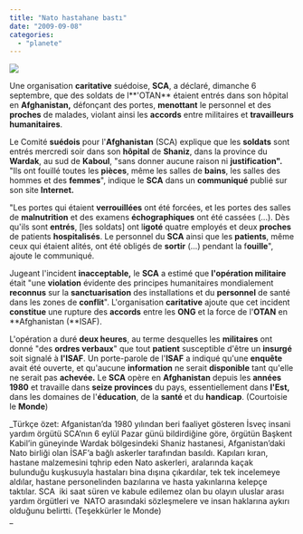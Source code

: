 ```yaml
---
title: "Nato hastahane bastı"
date: "2009-09-08"
categories: 
  - "planete"
---
```


![](/uploads/image/61657.jpg)

Une organisation **caritative** suédoise, **SCA**, a déclaré, dimanche 6 septembre, que des soldats de l**'OTAN** étaient entrés dans son hôpital en **Afghanistan,** défonçant des portes, **menottant** le personnel et des **proches** de malades, violant ainsi les **accords** entre militaires et **travailleurs humanitaires**.

Le Comité **suédois** pour l'**Afghanistan** (SCA) explique que les **soldats** sont entrés mercredi soir dans son **hôpital** de **Shaniz**, dans la province du **Wardak**, au sud de **Kaboul**, "sans donner aucune raison ni **justification".** "Ils ont fouillé toutes les **pièces**, même les salles de **bains**, les salles des hommes et des **femmes**", indique le **SCA** dans un **communiqué** publié sur son site **Internet.**

"Les portes qui étaient **verrouillées** ont été forcées, et les portes des salles de **malnutrition** et des examens **échographiques** ont été cassées (...). Dès qu'ils sont **entrés**, \[les soldats\] ont l**igoté** quatre employés et deux **proches** de patients **hospitalisés**. Le personnel du **SCA** ainsi que les **patients**, même ceux qui étaient alités, ont été obligés de **sortir** (...) pendant la f**ouille**", ajoute le communiqué.

Jugeant l'incident **inacceptable,** le **SCA** a estimé que **l'opération militaire** était "une **violation** évidente des principes humanitaires mondialement **reconnus** sur la **sanctuarisation** des installations et du **personnel** de santé dans les zones de **conflit**". L'organisation **caritative** ajoute que cet incident **constitue** une rupture des **accords** entre les **ONG** et la force de l'**OTAN** en **Afghanistan (**ISAF).

L'opération a duré **deux heures**, au terme desquelles les **militaires** ont donné "des **ordres verbaux**" que tout **patient** susceptible d'être un **insurgé** soit signalé à **l'ISAF**. Un porte-parole de l'**ISAF** a indiqué qu'une **enquête** avait été ouverte, et qu'aucune **information** ne serait **disponible** tant qu'elle ne serait pas **achevée.** Le **SCA** opère en **Afghanistan** depuis les **années 1980** et travaille dans **seize provinces** du pays, essentiellement dans **l'Est,** dans les domaines de l'**éducation**, de la **santé** et du **handicap**. (Courtoisie le **Monde**)

_Türkçe özet: Afganistan’da 1980 yılından beri faaliyet gösteren İsveç insani yardım örgütü SCA’nın 6 eylül Pazar günü bildirdiğine göre, örgütün Başkent Kabil’in güneyinde Wardak bölgesindeki Shaniz hastanesi, Afganistan’daki Nato birliği olan İSAF’a bağlı askerler tarafından basıldı. Kapıları kıran, hastane malzemesini tqhrip eden Nato askerleri, aralarında kaçak bulunduğu kuşkusuyla hastaları bina dışına çıkardılar, tek tek incelemeye aldılar, hastane personelinden bazılarına ve hasta yakınlarına kelepçe taktılar. SCA  iki saat süren ve kabule edilemez olan bu olayın uluslar arası yardım örgütleri ve  NATO arasındaki sözleşmelere ve insan haklarına aykırı olduğunu belirtti. (Teşekkürler le Monde)  
_
